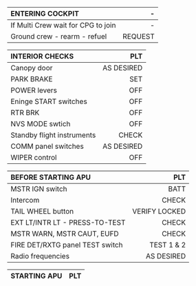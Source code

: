 
ENTERING COCKPIT|-
:---|---:
If Multi Crew wait for CPG to join|-
Ground crew - rearm - refuel|REQUEST

INTERIOR CHECKS| PLT
:---|---:
Canopy door|AS DESIRED	
PARK BRAKE|SET	
POWER levers|OFF	
Eninge START switches|OFF	
RTR BRK|OFF	
NVS MODE swtich|OFF	
Standby flight instruments|CHECK	
COMM panel switches|AS DESIRED	
WIPER control|OFF

BEFORE STARTING APU|PLT
:---|---:
MSTR IGN switch|BATT
Intercom|CHECK
TAIL WHEEL button|VERIFY LOCKED
EXT LT/INTR LT - PRESS-TO-TEST|CHECK
MSTR WARN, MSTR CAUT, EUFD|CHECK
FIRE DET/RXTG panel TEST switch|TEST 1 & 2
Radio frequencies|AS DESIRED

STARTING APU|PLT
:---|---:



